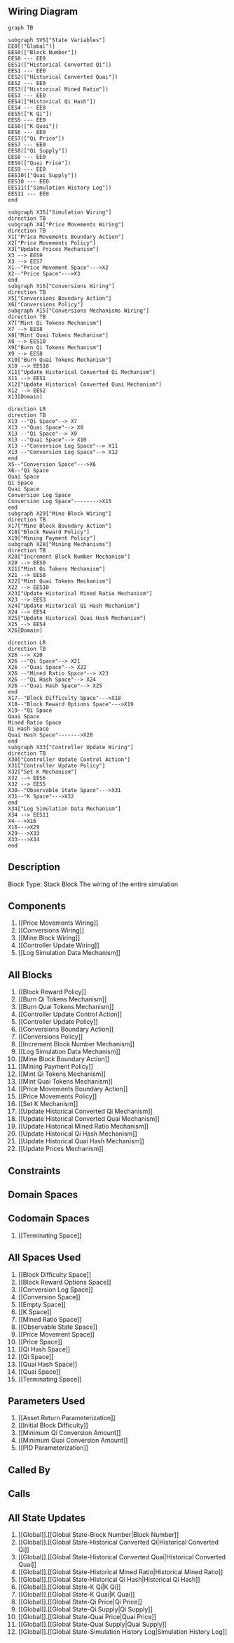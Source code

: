 ## Wiring Diagram

```mermaid
graph TB

subgraph SVS["State Variables"]
EE0[("Global")]
EES0(["Block Number"])
EES0 --- EE0
EES1(["Historical Converted Qi"])
EES1 --- EE0
EES2(["Historical Converted Quai"])
EES2 --- EE0
EES3(["Historical Mined Ratio"])
EES3 --- EE0
EES4(["Historical Qi Hash"])
EES4 --- EE0
EES5(["K Qi"])
EES5 --- EE0
EES6(["K Quai"])
EES6 --- EE0
EES7(["Qi Price"])
EES7 --- EE0
EES8(["Qi Supply"])
EES8 --- EE0
EES9(["Quai Price"])
EES9 --- EE0
EES10(["Quai Supply"])
EES10 --- EE0
EES11(["Simulation History Log"])
EES11 --- EE0
end

subgraph X35["Simulation Wiring"]
direction TB
subgraph X4["Price Movements Wiring"]
direction TB
X1["Price Movements Boundary Action"]
X2["Price Movements Policy"]
X3["Update Prices Mechanism"]
X3 --> EES9
X3 --> EES7
X1--"Price Movement Space"--->X2
X2--"Price Space"--->X3
end
subgraph X16["Conversions Wiring"]
direction TB
X5["Conversions Boundary Action"]
X6["Conversions Policy"]
subgraph X15["Conversions Mechanisms Wiring"]
direction TB
X7["Mint Qi Tokens Mechanism"]
X7 --> EES8
X8["Mint Quai Tokens Mechanism"]
X8 --> EES10
X9["Burn Qi Tokens Mechanism"]
X9 --> EES8
X10["Burn Quai Tokens Mechanism"]
X10 --> EES10
X11["Update Historical Converted Qi Mechanism"]
X11 --> EES1
X12["Update Historical Converted Quai Mechanism"]
X12 --> EES2
X13[Domain]

direction LR
direction TB
X13 --"Qi Space"--> X7
X13 --"Quai Space"--> X8
X13 --"Qi Space"--> X9
X13 --"Quai Space"--> X10
X13 --"Conversion Log Space"--> X11
X13 --"Conversion Log Space"--> X12
end
X5--"Conversion Space"--->X6
X6--"Qi Space
Quai Space
Qi Space
Quai Space
Conversion Log Space
Conversion Log Space"-------->X15
end
subgraph X29["Mine Block Wiring"]
direction TB
X17["Mine Block Boundary Action"]
X18["Block Reward Policy"]
X19["Mining Payment Policy"]
subgraph X28["Mining Mechanisms"]
direction TB
X20["Increment Block Number Mechanism"]
X20 --> EES0
X21["Mint Qi Tokens Mechanism"]
X21 --> EES8
X22["Mint Quai Tokens Mechanism"]
X22 --> EES10
X23["Update Historical Mined Ratio Mechanism"]
X23 --> EES3
X24["Update Historical Qi Hash Mechanism"]
X24 --> EES4
X25["Update Historical Quai Hash Mechanism"]
X25 --> EES4
X26[Domain]

direction LR
direction TB
X26 --> X20
X26 --"Qi Space"--> X21
X26 --"Quai Space"--> X22
X26 --"Mined Ratio Space"--> X23
X26 --"Qi Hash Space"--> X24
X26 --"Quai Hash Space"--> X25
end
X17--"Block Difficulty Space"--->X18
X18--"Block Reward Options Space"--->X19
X19--"Qi Space
Quai Space
Mined Ratio Space
Qi Hash Space
Quai Hash Space"------->X28
end
subgraph X33["Controller Update Wiring"]
direction TB
X30["Controller Update Control Action"]
X31["Controller Update Policy"]
X32["Set K Mechanism"]
X32 --> EES6
X32 --> EES5
X30--"Observable State Space"--->X31
X31--"K Space"--->X32
end
X34["Log Simulation Data Mechanism"]
X34 --> EES11
X4--->X16
X16--->X29
X29--->X33
X33--->X34
end
```

## Description

Block Type: Stack Block
The wiring of the entire simulation
## Components
1. [[Price Movements Wiring]]
2. [[Conversions Wiring]]
3. [[Mine Block Wiring]]
4. [[Controller Update Wiring]]
5. [[Log Simulation Data Mechanism]]

## All Blocks
1. [[Block Reward Policy]]
2. [[Burn Qi Tokens Mechanism]]
3. [[Burn Quai Tokens Mechanism]]
4. [[Controller Update Control Action]]
5. [[Controller Update Policy]]
6. [[Conversions Boundary Action]]
7. [[Conversions Policy]]
8. [[Increment Block Number Mechanism]]
9. [[Log Simulation Data Mechanism]]
10. [[Mine Block Boundary Action]]
11. [[Mining Payment Policy]]
12. [[Mint Qi Tokens Mechanism]]
13. [[Mint Quai Tokens Mechanism]]
14. [[Price Movements Boundary Action]]
15. [[Price Movements Policy]]
16. [[Set K Mechanism]]
17. [[Update Historical Converted Qi Mechanism]]
18. [[Update Historical Converted Quai Mechanism]]
19. [[Update Historical Mined Ratio Mechanism]]
20. [[Update Historical Qi Hash Mechanism]]
21. [[Update Historical Quai Hash Mechanism]]
22. [[Update Prices Mechanism]]

## Constraints

## Domain Spaces

## Codomain Spaces
1. [[Terminating Space]]

## All Spaces Used
1. [[Block Difficulty Space]]
2. [[Block Reward Options Space]]
3. [[Conversion Log Space]]
4. [[Conversion Space]]
5. [[Empty Space]]
6. [[K Space]]
7. [[Mined Ratio Space]]
8. [[Observable State Space]]
9. [[Price Movement Space]]
10. [[Price Space]]
11. [[Qi Hash Space]]
12. [[Qi Space]]
13. [[Quai Hash Space]]
14. [[Quai Space]]
15. [[Terminating Space]]

## Parameters Used
1. [[Asset Return Parameterization]]
2. [[Initial Block Difficulty]]
3. [[Minimum Qi Conversion Amount]]
4. [[Minimum Quai Conversion Amount]]
5. [[PID Parameterization]]

## Called By

## Calls

## All State Updates
1. [[Global]].[[Global State-Block Number|Block Number]]
2. [[Global]].[[Global State-Historical Converted Qi|Historical Converted Qi]]
3. [[Global]].[[Global State-Historical Converted Quai|Historical Converted Quai]]
4. [[Global]].[[Global State-Historical Mined Ratio|Historical Mined Ratio]]
5. [[Global]].[[Global State-Historical Qi Hash|Historical Qi Hash]]
6. [[Global]].[[Global State-K Qi|K Qi]]
7. [[Global]].[[Global State-K Quai|K Quai]]
8. [[Global]].[[Global State-Qi Price|Qi Price]]
9. [[Global]].[[Global State-Qi Supply|Qi Supply]]
10. [[Global]].[[Global State-Quai Price|Quai Price]]
11. [[Global]].[[Global State-Quai Supply|Quai Supply]]
12. [[Global]].[[Global State-Simulation History Log|Simulation History Log]]


